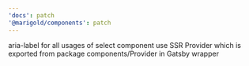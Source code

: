 ```yaml
---
'docs': patch
'@marigold/components': patch
---
```


aria-label for all usages of select component
use SSR Provider which is exported from package components/Provider in Gatsby wrapper
